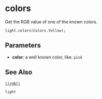 # colors

Get the RGB value of one of the known colors.

```sig
light.colors(Colors.Yellow);
```

## Parameters

* **color**: a well known color, like: ``pink``

## See Also

[``||rgb||``](/reference/light/rgb)

```package
light
```

